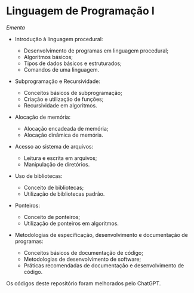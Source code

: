 # Linguagem de Programação I

_Ementa_

- Introdução à linguagem procedural:

  - Desenvolvimento de programas em linguagem procedural;
  - Algoritmos básicos;
  - Tipos de dados básicos e estruturados;
  - Comandos de uma linguagem.

- Subprogramação e Recursividade:

  - Conceitos básicos de subprogramação;
  - Criação e utilização de funções;
  - Recursividade em algoritmos.

- Alocação de memória:

  - Alocação encadeada de memória;
  - Alocação dinâmica de memória.

- Acesso ao sistema de arquivos:

  - Leitura e escrita em arquivos;
  - Manipulação de diretórios.

- Uso de bibliotecas:

  - Conceito de bibliotecas;
  - Utilização de bibliotecas padrão.

- Ponteiros:

  - Conceito de ponteiros;
  - Utilização de ponteiros em algoritmos.

- Metodologias de especificação, desenvolvimento e documentação de programas:

  - Conceitos básicos de documentação de código;
  - Metodologias de desenvolvimento de software;
  - Práticas recomendadas de documentação e desenvolvimento de código.


Os códigos deste repositório foram melhorados pelo ChatGPT.
